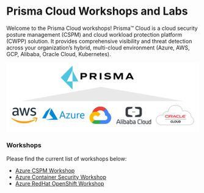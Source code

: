 # Prisma Cloud Workshops and Labs

Welcome to the Prisma Cloud workshops! Prisma™ Cloud is a cloud security posture management (CSPM) and cloud workload protection platform (CWPP) solution. It provides comprehensive visibility and threat detection across your organization’s hybrid, multi-cloud environment (Azure, AWS, GCP, Alibaba, Oracle Cloud, Kubernetes). 

![readme-prisma](./workshops/azure-cspm/images/readme-prisma.png) 

### Workshops
Please find the current list of workshops below:

* [Azure CSPM Workshop](https://github.com/davidokeyode/prismacloud-workshops-labs/tree/main/workshops/azure-cspm)
* [Azure Container Security Workshop](https://github.com/davidokeyode/prismacloud-workshops-labs/tree/main/workshops/azure-containers)
* [Azure RedHat OpenShift Workshop](https://github.com/davidokeyode/prismacloud-workshops-labs/tree/main/workshops/azure-redhat-openshift)